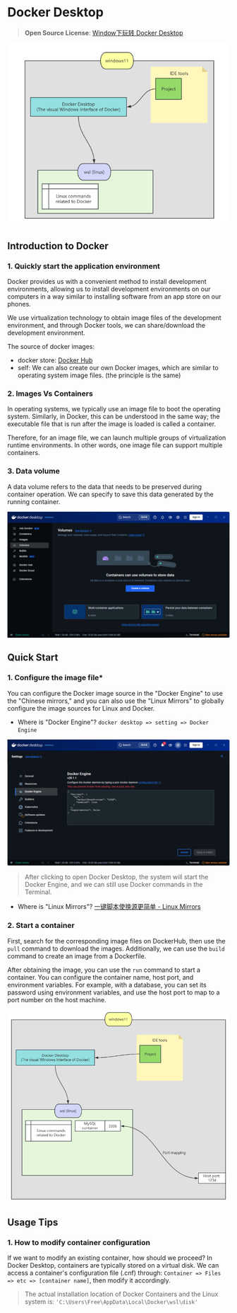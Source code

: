 # Docker Desktop

> **Open Source License**: [Window下玩转 Docker Desktop](https://www.bilibili.com/video/BV19z421Y7Nn/?spm_id_from=333.337.search-card.all.click&vd_source=91e9878676c7a5f3f24d1d4fb2cba597)

![image-20250714140700102](./images/image-20250714140700102.png)

## Introduction to Docker

### 1. Quickly start the application environment

Docker provides us with a convenient method to install development  environments, allowing us to install development environments on our computers in a way similar to installing software from an app store on our phones.

We use virtualization technology to obtain image files of the development environment, and through Docker tools, we can share/download the development environment.

The source of docker images:

+ docker store: [Docker Hub](https://hub.docker.com)
+ self: We can also create our own Docker images, which are similar to operating system image files. (the principle is the same)



### 2. Images Vs Containers

In operating systems, we typically use an image file to boot the operating system. Similarly, in Docker, this can be understood in the same way; the executable file that is run after the image is loaded is called a container.

Therefore, for an image file, we can launch multiple groups of virtualization runtime environments. In other words, one image file can support multiple containers.



### 3. Data volume

A data volume refers to the data that needs to be preserved during container operation. We can specify to save this data generated by the running container.

![image-20250714143301241](./images/image-20250714143301241.png)





## Quick Start

### 1. Configure the image file*

You can configure the Docker image source in the "Docker Engine" to use the "Chinese mirrors," and you can also use the "Linux Mirrors" to globally configure the image sources for Linux and Docker.

+ Where is "Docker Engine"?   `docker desktop => setting => Docker Engine`

![image-20250714143834472](./images/image-20250714143834472.png)

> After clicking to open Docker Desktop, the system will start the Docker Engine, and we can still use Docker commands in the Terminal.

+ Where is "Linux Mirrors"?  [一键脚本使换源更简单 - Linux Mirrors](https://linuxmirrors.cn/)



### 2. Start a container

First, search for the corresponding image files on DockerHub, then use the `pull` command to download the images. Additionally, we can use the `build` command to create an image from a Dockerfile.

After obtaining the image, you can use the `run` command to start a container. You can configure the container name, host port, and environment variables. For example, with a database, you can set its password using environment variables, and use the host port to map to a port number on the host machine.

![image-20250715192532634](./images/image-20250715192532634.png)



## Usage Tips

### 1. How to modify container configuration

If we want to modify an existing container, how should we proceed? In Docker Desktop, containers are typically stored on a virtual disk. We can access a container's configuration file (.cnf) through: `Container => Files => etc => [container name]`, then modify it accordingly.

> The actual installation location of Docker Containers and the Linux system is:
> `'C:\Users\Free\AppData\Local\Docker\wsl\disk'`



